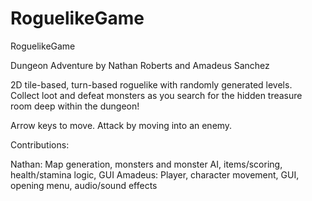 # RoguelikeGame
RoguelikeGame

Dungeon Adventure by Nathan Roberts and Amadeus Sanchez

2D tile-based, turn-based roguelike with randomly generated levels.  
Collect loot and defeat monsters as you search for the hidden treasure room deep within the dungeon!

Arrow keys to move.  Attack by moving into an enemy.

Contributions:

Nathan:  Map generation, monsters and monster AI, items/scoring, health/stamina logic, GUI
Amadeus:  Player, character movement, GUI, opening menu, audio/sound effects
